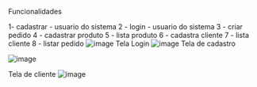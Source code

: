 Funcionalidades

1- cadastrar - usuario do sistema 
2 - login - usuario do sistema 
3 - criar pedido
4 - cadastrar produto
5 - lista produto
6 - cadastra cliente 
7 - lista cliente 
8 - listar pedido
![image](https://github.com/carlosgomessouza/Pizzaria-Senac/assets/126069225/ed96113d-a2ec-4b3d-a5f4-d345bf3f967c)
Tela Login
![image](https://github.com/carlosgomessouza/Pizzaria-Senac/assets/126069225/67936718-2c2f-4d9d-b572-e3161aa08779)
Tela de cadastro

![image](https://github.com/carlosgomessouza/Pizzaria-Senac/assets/48370614/8b5e9a27-d4b3-42fe-945c-80f46ab0a70f)

Tela de cliente
![image](https://github.com/carlosgomessouza/Pizzaria-Senac/assets/143851063/6b7f396f-3a23-4928-b6ff-6f1114818a0c)


